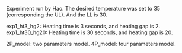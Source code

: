 Experiment run by Hao.
The desired temperature was set to 35 (corresponding the UL). And the LL is 30.

exp1_ht3_hg2: Heating time is 3 seconds, and heating gap is 2.
exp1_ht30_hg20: Heating time is 30 seconds, and heating gap is 20.

2P_model: two parameters model.
4P_model: four parameters model.
